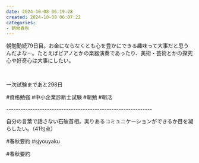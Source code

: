 ```yaml
---
date: 2024-10-08 06:19:28
created: 2024-10-08 06:07:22
categories:
- 朝勉春秋
---
```


朝勉勤続79日目。お金にならなくとも心を豊かにできる趣味って大事だと思うんだよなー。たとえばピアノとかの楽器演奏であったり、美術・芸術とかの探究心や好奇心は大事にしたい。

<br>

一次試験まであと298日

#資格勉強 #中小企業診断士試験 #朝勉 #朝活

\-------------------------------------------------------------

自分の言葉で話さない石破首相。実りあるコミュニケーションができるか目を凝らしたい。（41句点）  

#春秋要約 #sjyouyaku

#春秋要約